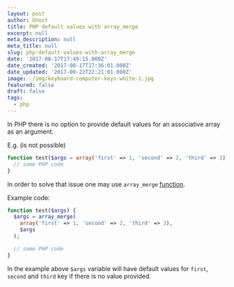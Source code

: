 ```yaml
---
layout: post
author: Ghost
title: PHP default values with array_merge
excerpt: null
meta_description: null
meta_title: null
slug: php-default-values-with-array_merge
date: '2017-08-17T17:49:15.000Z'
date_created: '2017-08-17T17:36:01.000Z'
date_updated: '2017-09-22T22:21:01.000Z'
image: ./img/keyboard-computer-keys-white-1.jpg
featured: false
draft: false
tags:
  - php
---
```

In PHP there is no option to provide default values for an associative array as an argument.

E.g. (is not possible)

```php
function test($args = array('first' => 1, 'second' => 2, 'third' => 3)) {
  // some PHP code
}
```

In order to solve that issue one may use `array_merge` [function](http://php.net/manual/en/function.array-merge.php).

Example code:

```php
function test($args) {
  $args = array_merge(
    array('first' => 1, 'second' => 2, 'third' => 3),
    $args
  );

  // some PHP code
}
```

In the example above `$args` variable will have default values for `first`, `second` and `third` key if there is no value provided.
